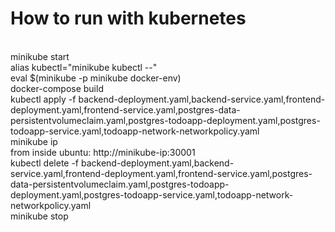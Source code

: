 # How to run with kubernetes
<br/>
minikube start
<br/>
alias kubectl="minikube kubectl --"
<br/>
eval $(minikube -p minikube docker-env)
<br/>
docker-compose build
<br/>
kubectl apply -f backend-deployment.yaml,backend-service.yaml,frontend-deployment.yaml,frontend-service.yaml,postgres-data-persistentvolumeclaim.yaml,postgres-todoapp-deployment.yaml,postgres-todoapp-service.yaml,todoapp-network-networkpolicy.yaml
<br/>
minikube ip
<br/>
from inside ubuntu: 
http://minikube-ip:30001
<br/>
kubectl delete -f backend-deployment.yaml,backend-service.yaml,frontend-deployment.yaml,frontend-service.yaml,postgres-data-persistentvolumeclaim.yaml,postgres-todoapp-deployment.yaml,postgres-todoapp-service.yaml,todoapp-network-networkpolicy.yaml
<br/>
minikube stop
